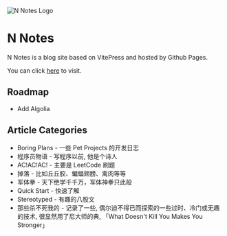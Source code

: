 
![N Notes Logo](https://boring-plans.github.io/n-notes/logo.svg)


# N Notes

N Notes is a blog site based on VitePress and hosted by Github Pages.

You can click [here](https://boring-plans.github.io/n-notes) to visit.




## Roadmap

- Add Algolia


## Article Categories

- Boring Plans - 一些 Pet Projects 的开发日志
- 程序员物语 - 写程序以前, 他是个诗人
- AC!AC!AC! - 主要是 LeetCode 刷题
- 掉落 - 比如丘丘胶、蝙蝠翅膀、禽肉等等
- 军体拳 - 天下绝学千千万，军体神拳只此般
- Quick Start - 快速了解
- Stereotyped - 有趣的八股文
- 那些杀不死我的 - 记录了一些, 偶尔迫不得已而探索的一些过时、冷门或无趣的技术, 很显然用了尼大师的典, 「What Doesn't Kill You Makes You Stronger」
